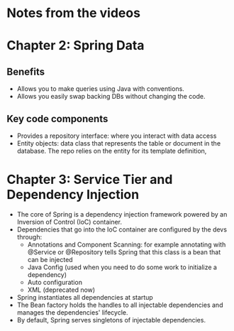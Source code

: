 # Notes from the videos


# Chapter 2: Spring Data
## Benefits
- Allows you to make queries using Java with conventions.
- Allows you easily swap backing DBs without changing the code.

## Key code components
- Provides a repository interface: where you interact with data access
- Entity objects: data class that represents the table or document in
  the database. The repo relies on the entity for its template
  definition,

# Chapter 3: Service Tier and Dependency Injection
- The core of Spring is a dependency injection framework powered by an
  Inversion of Control (IoC) container.
- Dependencies that go into the IoC container are configured by the devs
  through:
  - Annotations and Component Scanning: for example annotating with
    @Service or @Repository tells Spring that this class is a bean that
    can be injected
  - Java Config (used when you need to do some work to initialize a
    dependency)
  - Auto configuration
  - XML (deprecated now)
- Spring instantiates all dependencies at startup
- The Bean factory holds the handles to all injectable dependencies and
  manages the dependencies' lifecycle.
- By default, Spring serves singletons of injectable dependencies.
